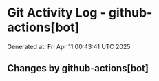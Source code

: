 # Git Activity Log - github-actions[bot]
Generated at: Fri Apr 11 00:43:41 UTC 2025
## Changes by github-actions[bot]
```diff
```
